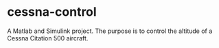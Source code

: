 # cessna-control
A Matlab and Simulink project. The purpose is to control the altitude of a Cessna Citation 500 aircraft.
